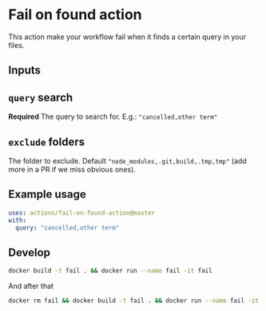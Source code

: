# Fail on found action

This action make your workflow fail when it finds a certain query in your files.

## Inputs

## `query` search

**Required** The query to search for. E.g.: `"cancelled,other term"`

## `exclude` folders

The folder to exclude. Default `"node_modules,.git,build,.tmp,tmp"` (add more in a PR if we miss obvious ones).

## Example usage

```yml
uses: actions/fail-on-found-action@master
with:
  query: "cancelled,other term"
```

## Develop

```bash
docker build -t fail . && docker run --name fail -it fail
```

And after that

```bash
docker rm fail && docker build -t fail . && docker run --name fail -it fail
```
